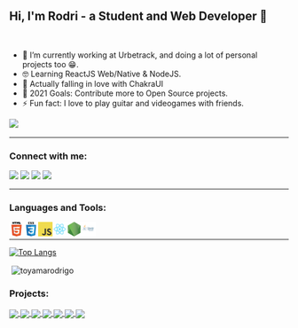 ## Hi, I'm Rodri - a Student and Web Developer 👋


<br>

- 🔭 I’m currently working at Urbetrack, and doing a lot of personal projects too 😁.
- 🤓 Learning ReactJS Web/Native & NodeJS.
- 🥰 Actually falling in love with ChakraUI
- 🥅 2021 Goals: Contribute more to Open Source projects.
- ⚡ Fun fact: I love to play guitar and videogames with friends.

![](https://www.codewars.com/users/toyamarodrigo/badges/micro)

---

### Connect with me:

[<img src="https://img.shields.io/badge/-toyamarodrigo.com-474747?style=for-the-badge&logo=circle&logoColor=white" />][website]
[<img src="https://img.shields.io/badge/linkedin-%230077B5.svg?&style=for-the-badge&logo=linkedin&logoColor=white" />][linkedin]
[<img src="https://img.shields.io/badge/instagram-%23E4405F.svg?&style=for-the-badge&logo=instagram&logoColor=white" />][instagram]
[<img src="https://img.shields.io/badge/gmail-%23D14836.svg?&style=for-the-badge&logo=gmail&logoColor=white" />][mail]

---

### Languages and Tools:

<img align="left" alt="HTML5" width="26px" src="https://raw.githubusercontent.com/github/explore/80688e429a7d4ef2fca1e82350fe8e3517d3494d/topics/html/html.png" />
<img align="left" alt="CSS3" width="26px" src="https://raw.githubusercontent.com/github/explore/80688e429a7d4ef2fca1e82350fe8e3517d3494d/topics/css/css.png" />
<img align="left" alt="JavaScript" width="26px" src="https://raw.githubusercontent.com/github/explore/80688e429a7d4ef2fca1e82350fe8e3517d3494d/topics/javascript/javascript.png" />
<img align="left" alt="React" width="26px" src="https://raw.githubusercontent.com/github/explore/80688e429a7d4ef2fca1e82350fe8e3517d3494d/topics/react/react.png" />
<img align="left" alt="Node.js" width="26px" src="https://raw.githubusercontent.com/github/explore/80688e429a7d4ef2fca1e82350fe8e3517d3494d/topics/nodejs/nodejs.png" />
<img align="left" alt="Java" width="26px" src="https://raw.githubusercontent.com/github/explore/80688e429a7d4ef2fca1e82350fe8e3517d3494d/topics/java/java.png" />

<br/>

---

[![Top Langs](https://github-readme-stats.vercel.app/api/top-langs/?username=toyamarodrigo&layout=compact)](https://github.com/anuraghazra/github-readme-stats)

<p>&nbsp;<img align="center" src="https://github-readme-stats.vercel.app/api?username=toyamarodrigo&show_icons=true&locale=en" alt="toyamarodrigo" /></p>

### Projects:


<a href="https://github.com/toyamarodrigo/nextjs-ecommerce">
  <img align="center" src="https://github-readme-stats.vercel.app/api/pin/?username=toyamarodrigo&repo=nextjs-ecommerce&theme=tokyonight" />
</a>
<a href="https://github.com/toyamarodrigo/springboot-invoice-system">
  <img align="center" src="https://github-readme-stats.vercel.app/api/pin/?username=toyamarodrigo&repo=springboot-invoice-system&theme=tokyonight" />
</a>
<a href="https://github.com/toyamarodrigo/dwb-app">
  <img align="center" src="https://github-readme-stats.vercel.app/api/pin/?username=toyamarodrigo&repo=dwb-app&theme=tokyonight" />
</a>
<a href="https://github.com/toyamarodrigo/portfolio-v3">
  <img align="center" src="https://github-readme-stats.vercel.app/api/pin/?username=toyamarodrigo&repo=portfolio-v3&theme=tokyonight" />
</a>
<a href="https://github.com/toyamarodrigo/react-covid19">
  <img align="center" src="https://github-readme-stats.vercel.app/api/pin/?username=toyamarodrigo&repo=react-covid19&theme=tokyonight" />
</a>
<a href="https://github.com/toyamarodrigo/tp-vangu-landing">
  <img align="center" src="https://github-readme-stats.vercel.app/api/pin/?username=toyamarodrigo&repo=tp-vangu-landing&theme=tokyonight" />
</a>
<a href="https://github.com/toyamarodrigo/codekatas">
  <img align="center" src="https://github-readme-stats.vercel.app/api/pin/?username=toyamarodrigo&repo=codekatas&theme=tokyonight" />
</a>


[website]: https://toyamarodrigo.com
[mail]: https://mail.toyamarodrigo.com
[instagram]: https://instagram.toyamarodrigo.com
[linkedin]: https://linkedin.toyamarodrigo.com
[dwl]: https://github.com/toyamarodrigo/dwlyoutube
